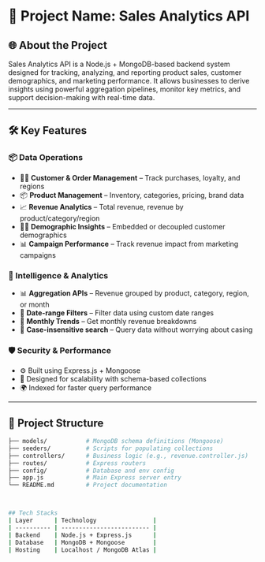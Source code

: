 # 🚀 **Project Name: Sales Analytics API**

## 🌐 **About the Project**
Sales Analytics API is a Node.js + MongoDB-based backend system designed for tracking, analyzing, and reporting product sales, customer demographics, and marketing performance. It allows businesses to derive insights using powerful aggregation pipelines, monitor key metrics, and support decision-making with real-time data.

---

## 🛠️ **Key Features**

### 📦 Data Operations
- 🧑‍💼 **Customer & Order Management** – Track purchases, loyalty, and regions
- 📦 **Product Management** – Inventory, categories, pricing, brand data
- 📈 **Revenue Analytics** – Total revenue, revenue by product/category/region
- 🕵️‍♂️ **Demographic Insights** – Embedded or decoupled customer demographics
- 📊 **Campaign Performance** – Track revenue impact from marketing campaigns

### 🧠 Intelligence & Analytics
- 📊 **Aggregation APIs** – Revenue grouped by product, category, region, or month
- 📅 **Date-range Filters** – Filter data using custom date ranges
- 🧮 **Monthly Trends** – Get monthly revenue breakdowns
- 🧪 **Case-insensitive search** – Query data without worrying about casing

### 🛡️ Security & Performance
- ⚙️ Built using Express.js + Mongoose
- 🚀 Designed for scalability with schema-based collections
- 🌍 Indexed for faster query performance

---

## 📁 **Project Structure**

```bash
├── models/           # MongoDB schema definitions (Mongoose)
├── seeders/          # Scripts for populating collections
├── controllers/      # Business logic (e.g., revenue.controller.js)
├── routes/           # Express routers
├── config/           # Database and env config
├── app.js            # Main Express server entry
└── README.md         # Project documentation



## Tech Stacks
| Layer      | Technology                |
| ---------- | ------------------------- |
| Backend    | Node.js + Express.js      |
| Database   | MongoDB + Mongoose        |
| Hosting    | Localhost / MongoDB Atlas |
```



